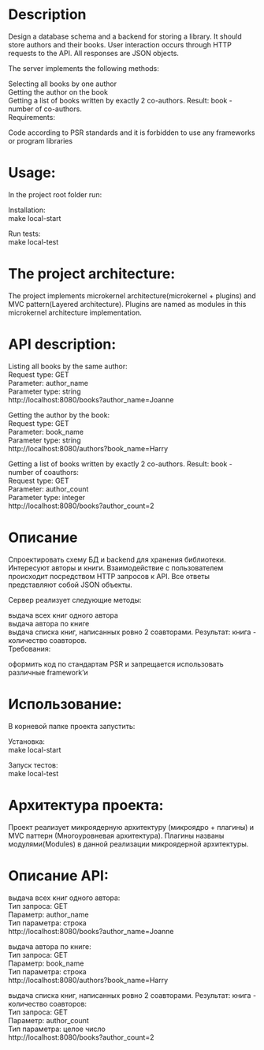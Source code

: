 # Description

Design a database schema and a backend for storing a library. It should store authors and their books. User interaction occurs through HTTP requests to the API. All responses are JSON objects.

The server implements the following methods:

Selecting all books by one author<br />
Getting the author on the book<br />
Getting a list of books written by exactly 2 co-authors. Result: book - number of co-authors.<br />
Requirements:<br />

Code according to PSR standards and
it is forbidden to use any frameworks or program libraries



# Usage:
In the project root folder run:<br />

Installation:<br />
make local-start<br />

Run tests:<br />
make local-test<br />

# The project architecture:
The project implements microkernel architecture(microkernel + plugins)
and MVC pattern(Layered architecture). Plugins are named as modules in this microkernel architecture 
implementation.

# API description:

Listing all books by the same author:<br />
Request type: GET <br />
Parameter: author_name<br />
Parameter type: string<br />
http://localhost:8080/books?author_name=Joanne

Getting the author by the book:<br />
Request type: GET <br />
Parameter: book_name<br />
Parameter type: string<br />
http://localhost:8080/authors?book_name=Harry<br />


Getting a list of books written by exactly 2 co-authors. Result: book - number of coauthors:<br />
Request type: GET <br />
Parameter: author_count<br />
Parameter type: integer<br />
http://localhost:8080/books?author_count=2<br />




# Описание

Спроектировать схему БД и backend для хранения библиотеки. Интересуют авторы и книги. Взаимодействие с пользователем происходит посредством HTTP запросов к API. Все ответы представляют собой JSON объекты.

Сервер реализует следующие методы:

выдача всех книг одного автора<br />
выдача автора по книге<br />
выдача списка книг, написанных ровно 2 соавторами. Результат: книга - количество соавторов.<br />
Требования:<br />

оформить код по стандартам PSR и
запрещается использовать различные framework’и


# Использование:
В корневой папке проекта запустить:<br />

Установка:<br />
make local-start<br />

Запуск тестов:<br />
make local-test<br />

# Архитектура проекта:
Проект реализует микроядерную архитектуру (микроядро + плагины)
и MVC паттерн (Многоуровневая архитектура). Плагины названы модулями(Modules) в данной реализации микроядерной
архитектуры.

# Описание API:

выдача всех книг одного автора:<br />
Тип запроса: GET <br />
Параметр: author_name<br />
Тип параметра: строка<br />
http://localhost:8080/books?author_name=Joanne

выдача автора по книге:<br />
Тип запроса: GET <br />
Параметр: book_name<br />
Тип параметра: строка<br />
http://localhost:8080/authors?book_name=Harry<br />


выдача списка книг, написанных ровно 2 соавторами. Результат: книга - количество соавторов:<br />
Тип запроса: GET <br />
Параметр: author_count<br />
Тип параметра: целое число<br />
http://localhost:8080/books?author_count=2<br />

